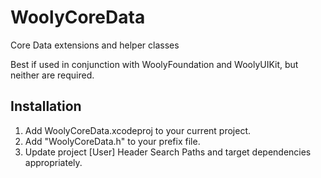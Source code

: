 WoolyCoreData
=============

Core Data extensions and helper classes

Best if used in conjunction with WoolyFoundation and WoolyUIKit, but neither are required.

Installation
------------
1. Add WoolyCoreData.xcodeproj to your current project.
2. Add "WoolyCoreData.h" to your prefix file.
3. Update project [User] Header Search Paths and target dependencies appropriately.
